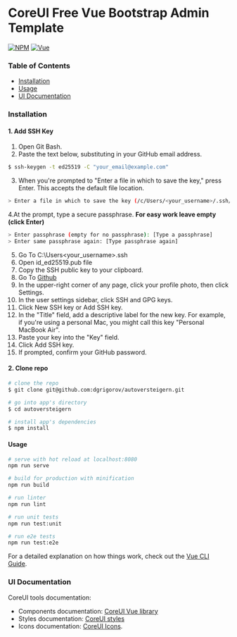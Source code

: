 # CoreUI Free Vue Bootstrap Admin Template

[![NPM][npm-coreui-vue-badge-latest]][npm-coreui-vue]
[![Vue](https://img.shields.io/badge/Vue-^2.6.11-brightgreen.svg?style=flat-square)][coreui]

[npm-coreui-vue]: https://www.npmjs.com/package/@coreui/vue
[npm-coreui-vue-badge-latest]: https://img.shields.io/npm/v/@coreui/vue/latest?style=flat-square&color=brightgreen  
[coreui]: https://coreui.io/vue

### Table of Contents

- [Installation](#installation)
- [Usage](#usage)
- [UI Documentation](#ui-documentation)

### Installation

#### 1. Add SSH Key
1. Open Git Bash.
2. Paste the text below, substituting in your GitHub email address.

``` bash
$ ssh-keygen -t ed25519 -C "your_email@example.com"
```
3. When you're prompted to "Enter a file in which to save the key," press Enter. This accepts the default file location.

``` bash
> Enter a file in which to save the key (/c/Users/<your_username>/.ssh/id_ed25519):[Press enter]
```
4.At the prompt, type a secure passphrase. **For easy work leave empty (click Enter)**

``` bash
> Enter passphrase (empty for no passphrase): [Type a passphrase]
> Enter same passphrase again: [Type passphrase again]
```

5. Go To C:\Users\<your_username>\.ssh
6. Open id_ed25519.pub file
7. Copy the SSH public key to your clipboard.
8. Go To [Github](http://github.io)
9. In the upper-right corner of any page, click your profile photo, then click Settings.
10. In the user settings sidebar, click SSH and GPG keys.
11. Click New SSH key or Add SSH key.
12. In the "Title" field, add a descriptive label for the new key. For example, if you're using a personal Mac, you might call this key "Personal MacBook Air".
13. Paste your key into the "Key" field.
14. Click Add SSH key.
15. If prompted, confirm your GitHub password.


#### 2. Clone repo

``` bash
# clone the repo
$ git clone git@github.com:dgrigorov/autoversteigern.git

# go into app's directory
$ cd autoversteigern

# install app's dependencies
$ npm install
```

#### Usage

``` bash
# serve with hot reload at localhost:8080
npm run serve

# build for production with minification
npm run build

# run linter
npm run lint

# run unit tests
npm run test:unit

# run e2e tests
npm run test:e2e

```

For a detailed explanation on how things work, check out the [Vue CLI Guide](https://cli.vuejs.org/guide/).

### UI Documentation

CoreUI tools documentation:

- Components documentation: [CoreUI Vue library](https://coreui.io/vue/docs)
- Styles documentation: [CoreUI styles](https://coreui.io/docs/3.0-beta/)
- Icons documentation: [CoreUI Icons](http://coreui.io/icons).
